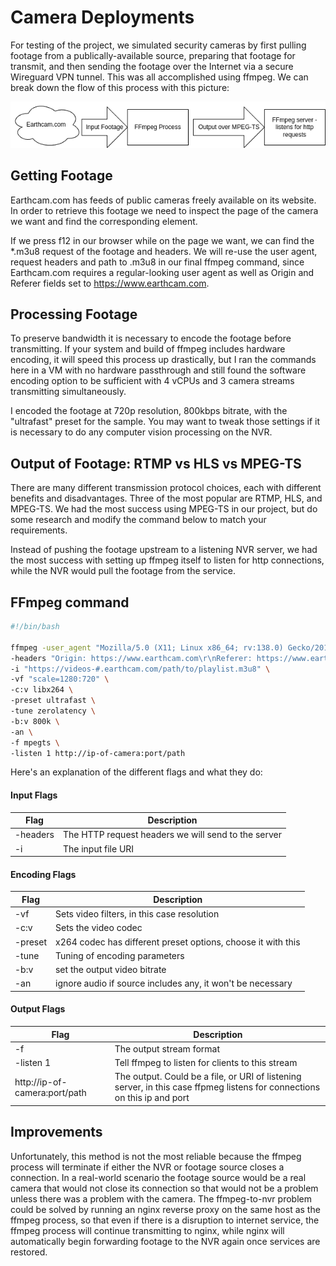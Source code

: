 # Camera Deployments

For testing of the project, we simulated security cameras by first pulling footage from a publically-available source, preparing that footage for transmit, and then sending the footage over the Internet via a secure Wireguard VPN tunnel. This was all accomplished using ffmpeg. We can break down the flow of this process with this picture:

![Diagram of ffmpeg input-output](images/ffmpeg-diagram.png)

## Getting Footage ##

Earthcam.com has feeds of public cameras freely available on its website. In order to retrieve this footage we need to inspect the page of the camera we want and find the corresponding element.

If we press f12 in our browser while on the page we want, we can find the *.m3u8 request of the footage and headers. We will re-use the user agent, request headers and path to .m3u8 in our final ffmpeg command, since Earthcam.com requires a regular-looking user agent as well as Origin and Referer fields set to https://www.earthcam.com.

## Processing Footage ##

To preserve bandwidth it is necessary to encode the footage before transmitting. If your system and build of ffmpeg includes hardware encoding, it will speed this process up drastically, but I ran the commands here in a VM with no hardware passthrough and still found the software encoding option to be sufficient with 4 vCPUs and 3 camera streams transmitting simultaneously.

I encoded the footage at 720p resolution, 800kbps bitrate, with the "ultrafast" preset for the sample. You may want to tweak those settings if it is necessary to do any computer vision processing on the NVR.

## Output of Footage: RTMP vs HLS vs MPEG-TS ##

There are many different transmission protocol choices, each with different benefits and disadvantages. Three of the most popular are RTMP, HLS, and MPEG-TS. We had the most success using MPEG-TS in our project, but do some research and modify the command below to match your requirements.

Instead of pushing the footage upstream to a listening NVR server, we had the most success with setting up ffmpeg itself to listen for http connections, while the NVR would pull the footage from the service.

## FFmpeg command ##

```bash
#!/bin/bash

ffmpeg -user_agent "Mozilla/5.0 (X11; Linux x86_64; rv:138.0) Gecko/20100101 Firefox/138.0" \
-headers "Origin: https://www.earthcam.com\r\nReferer: https://www.earthcam.com/\r\nAccept-Language: en-US,en;q=0.5\r\n" \
-i "https://videos-#.earthcam.com/path/to/playlist.m3u8" \
-vf "scale=1280:720" \
-c:v libx264 \
-preset ultrafast \
-tune zerolatency \
-b:v 800k \
-an \
-f mpegts \
-listen 1 http://ip-of-camera:port/path
```

Here's an explanation of the different flags and what they do:

#### Input Flags ####
| Flag | Description |
| ---------- | ----------- |
| -headers   | The HTTP request headers we will send to the server |
| -i   | The input file URI |

#### Encoding Flags ####
| Flag | Description |
| ---------- | ----------- |
| -vf  | Sets video filters, in this case resolution |
| -c:v | Sets the video codec |
| -preset | x264 codec has different preset options, choose it with this |
| -tune | Tuning of encoding parameters |
| -b:v | set the output video bitrate |
| -an | ignore audio if source includes any, it won't be necessary |

#### Output Flags ####
| Flag | Description |
| ---------- | ----------- |
| -f | The output stream format |
| -listen 1 | Tell ffmpeg to listen for clients to this stream |
| http://ip-of-camera:port/path | The output. Could be a file, or URI of listening server, in this case ffpmeg listens for connections on this ip and port |

## Improvements ##

Unfortunately, this method is not the most reliable because the ffmpeg process will terminate if either the NVR or footage source closes a connection. In a real-world scenario the footage source would be a real camera that would not close its connection so that would not be a problem unless there was a problem with the camera. The ffmpeg-to-nvr problem could be solved by running an nginx reverse proxy on the same host as the ffmpeg process, so that even if there is a disruption to internet service, the ffmpeg process will continue transmitting to nginx, while nginx will automatically begin forwarding footage to the NVR again once services are restored.
